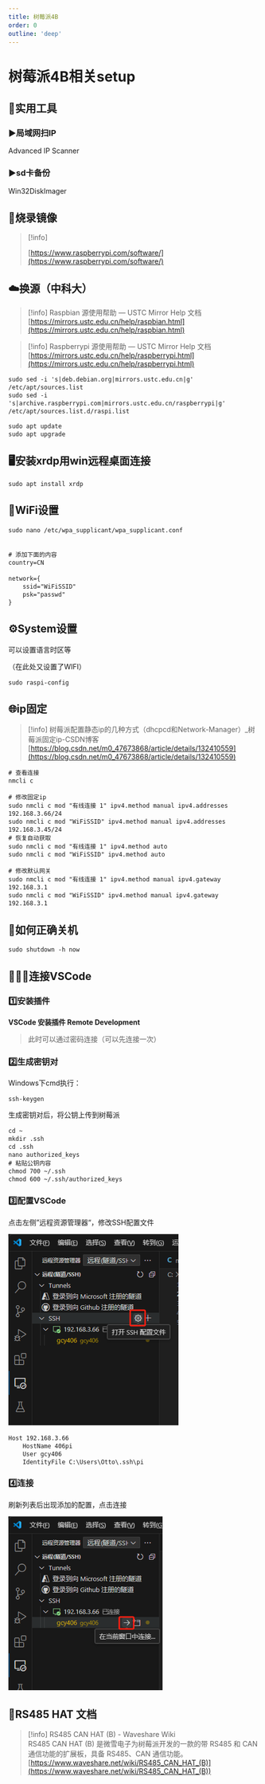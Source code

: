 ```yaml
---
title: 树莓派4B
order: 0
outline: 'deep'
---
```


# 树莓派4B相关setup

## 🧰实用工具

### ▶️局域网扫IP

Advanced IP Scanner

### ▶️sd卡备份

Win32DiskImager

  

## 💽烧录镜像

> [!info]  
>  
> [https://www.raspberrypi.com/software/](https://www.raspberrypi.com/software/)  

  

## ☁️换源（中科大）

> [!info] Raspbian 源使用帮助 — USTC Mirror Help 文档  
> [https://mirrors.ustc.edu.cn/help/raspbian.html](https://mirrors.ustc.edu.cn/help/raspbian.html)  

> [!info] Raspberrypi 源使用帮助 — USTC Mirror Help 文档  
> [https://mirrors.ustc.edu.cn/help/raspberrypi.html](https://mirrors.ustc.edu.cn/help/raspberrypi.html)  

```Shell
sudo sed -i 's|deb.debian.org|mirrors.ustc.edu.cn|g' /etc/apt/sources.list
sudo sed -i 's|archive.raspberrypi.com|mirrors.ustc.edu.cn/raspberrypi|g' /etc/apt/sources.list.d/raspi.list
```

```Shell
sudo apt update
sudo apt upgrade
```

  

## 🖥️安装xrdp用win远程桌面连接

```Shell
sudo apt install xrdp
```

  

## 📶WiFi设置

```Shell
sudo nano /etc/wpa_supplicant/wpa_supplicant.conf


# 添加下面的内容
country=CN

network={
    ssid="WiFiSSID"
    psk="passwd"
}
```

  

## ⚙️System设置

可以设置语言时区等

（在此处又设置了WIFI）

```Shell
sudo raspi-config
```

  

## 🌐ip固定

> [!info] 树莓派配置静态ip的几种方式（dhcpcd和Network-Manager）_树莓派固定ip-CSDN博客  
> [https://blog.csdn.net/m0_47673868/article/details/132410559](https://blog.csdn.net/m0_47673868/article/details/132410559)  

```Shell
# 查看连接
nmcli c

# 修改固定ip
sudo nmcli c mod "有线连接 1" ipv4.method manual ipv4.addresses 192.168.3.66/24
sudo nmcli c mod "WiFiSSID" ipv4.method manual ipv4.addresses 192.168.3.45/24
# 恢复自动获取
sudo nmcli c mod "有线连接 1" ipv4.method auto
sudo nmcli c mod "WiFiSSID" ipv4.method auto

# 修改默认网关
sudo nmcli c mod "有线连接 1" ipv4.method manual ipv4.gateway 192.168.3.1
sudo nmcli c mod "WiFiSSID" ipv4.method manual ipv4.gateway 192.168.3.1
```

  

## 🔌如何正确关机

```Shell
sudo shutdown -h now
```

  

## 🧑🏻‍💻连接VSCode

### 1️⃣安装插件

**VSCode 安装插件 Remote Development**

> 此时可以通过密码连接（可以先连接一次）

  

### 2️⃣生成密钥对

Windows下cmd执行：

```Shell
ssh-keygen
```

生成密钥对后，将公钥上传到树莓派

```Shell
cd ~
mkdir .ssh
cd .ssh
nano authorized_keys
# 粘贴公钥内容
chmod 700 ~/.ssh
chmod 600 ~/.ssh/authorized_keys
```

  

### 3️⃣配置VSCode

点击左侧”远程资源管理器“，修改SSH配置文件

![alt text](pi4b1.png)

```Shell
Host 192.168.3.66
    HostName 406pi
    User gcy406
    IdentityFile C:\Users\Otto\.ssh\pi
```

  

### 4️⃣连接

刷新列表后出现添加的配置，点击连接

![alt text](<pi4b2.png>)





## 📖RS485 HAT 文档

> [!info] RS485 CAN HAT (B) - Waveshare Wiki  
> RS485 CAN HAT (B) 是微雪电子为树莓派开发的一款的带 RS485 和 CAN 通信功能的扩展板，具备 RS485、CAN 通信功能。  
> [https://www.waveshare.net/wiki/RS485_CAN_HAT_(B)](https://www.waveshare.net/wiki/RS485_CAN_HAT_(B))

